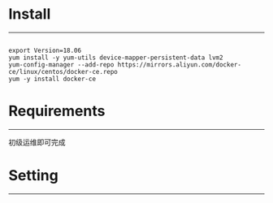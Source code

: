 # Install
---
```shell

export Version=18.06
yum install -y yum-utils device-mapper-persistent-data lvm2
yum-config-manager --add-repo https://mirrors.aliyun.com/docker-ce/linux/centos/docker-ce.repo
yum -y install docker-ce
```

# Requirements
---
初级运维即可完成

# Setting
---

